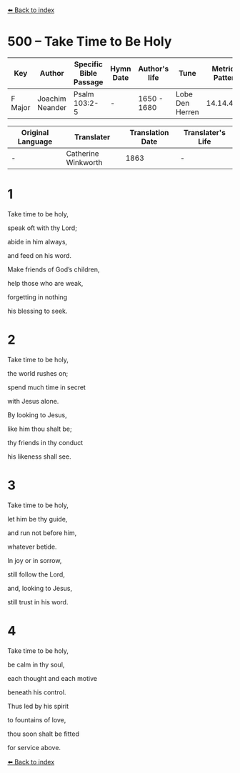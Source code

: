 [⬅️ Back to index](../README.md)

# 500 – Take Time to Be Holy

Key | Author   | Specific Bible Passage     |Hymn Date |Author's life |Tune |Metrical Pattern   |Composer/Source                                                                                        
-- | --------- | ---------------------------|----------|--------------|-----|-------------------|-------------   
F Major  | Joachim Neander      | Psalm 103:2-5 | -  | 1650 - 1680 | Lobe Den Herren | 14.14.4.7.8 | Chorale Book for England, 1863 

Original Language | Translater | Translation Date   | Translater's Life     
----------------- | --------- | --------------------|-------------   
\-  | Catherine Winkworth      | 1863 | -  | 1827 - 1878 



# 1

Take time to be holy,

speak oft with thy Lord;

abide in him always,

and feed on his word.

Make friends of God’s children,

help those who are weak,

forgetting in nothing

his blessing to seek.



# 2

Take time to be holy,

the world rushes on;

spend much time in secret

with Jesus alone.

By looking to Jesus,

like him thou shalt be;

thy friends in thy conduct

his likeness shall see.



# 3

Take time to be holy,

let him be thy guide,

and run not before him,

whatever betide.

In joy or in sorrow,

still follow the Lord,

and, looking to Jesus,

still trust in his word.



# 4

Take time to be holy,

be calm in thy soul,

each thought and each motive

beneath his control.

Thus led by his spirit

to fountains of love,

thou soon shalt be fitted

for service above.

[⬅️ Back to index](../README.md)
